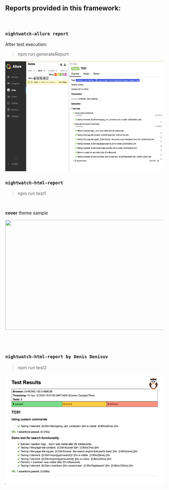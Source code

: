 ## Reports provided in this framework:
</br>

### `nightwatch-allure report`

After test execution: 
> npm run generateReport

<img src="images/allure-report.png" width="550" height="350">

</br>

### `nightwatch-html-report`
> npm run test1

</br>

**cover** theme sample

<img src="https://raw.githubusercontent.com/jls/nightwatch-html-reporter/screenshots/screenshots/cover_success.png" width="550" height="350">

</br></br>

### `nightwatch-html-report by Denis Denisov`
> npm run test2

<img src="images/html-report.png" width="550" height="350">


